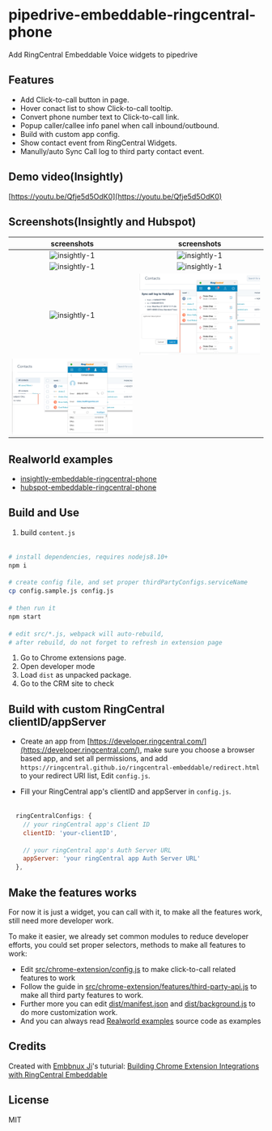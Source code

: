 
# pipedrive-embeddable-ringcentral-phone

Add RingCentral Embeddable Voice widgets to pipedrive

## Features

- Add Click-to-call button in page.
- Hover conact list to show Click-to-call tooltip.
- Convert phone number text to Click-to-call link.
- Popup caller/callee info panel when call inbound/outbound.
- Build with custom app config.
- Show contact event from RingCentral Widgets.
- Manully/auto Sync Call log to third party contact event.

## Demo video(Insightly)

[https://youtu.be/Qfje5d5OdK0](https://youtu.be/Qfje5d5OdK0)

## Screenshots(Insightly and Hubspot)

| screenshots            |  screenshots |
:-------------------------:|:-------------------------:
![insightly-1](https://github.com/zxdong262/insightly-embeddable-ringcentral-phone/raw/master/screenshots/insightly-5.png) | ![insightly-1](https://github.com/zxdong262/insightly-embeddable-ringcentral-phone/raw/master/screenshots/insightly-4.png)
![insightly-1](https://github.com/zxdong262/insightly-embeddable-ringcentral-phone/raw/master/screenshots/insightly-3.png) | ![insightly-1](https://github.com/zxdong262/insightly-embeddable-ringcentral-phone/raw/master/screenshots/insightly-2.png)
![insightly-1](https://github.com/zxdong262/insightly-embeddable-ringcentral-phone/raw/master/screenshots/insightly-1.png) | ![x](https://github.com/zxdong262/hubspot-embeddable-ringcentral-phone/raw/master/screenshots/hs6.png)
![x](https://github.com/zxdong262/hubspot-embeddable-ringcentral-phone/raw/master/screenshots/hs7.png) |  

## Realworld examples

- [insightly-embeddable-ringcentral-phone](https://github.com/zxdong262/insightly-embeddable-ringcentral-phone)
- [hubspot-embeddable-ringcentral-phone](https://github.com/zxdong262/hubspot-embeddable-ringcentral-phone)

## Build and Use

1. build `content.js`

```bash

# install dependencies, requires nodejs8.10+
npm i

# create config file, and set proper thirdPartyConfigs.serviceName
cp config.sample.js config.js

# then run it
npm start

# edit src/*.js, webpack will auto-rebuild,
# after rebuild, do not forget to refresh in extension page
```

1. Go to Chrome extensions page.
2. Open developer mode
3. Load `dist` as unpacked package.
4. Go to the CRM site to check

## Build with custom RingCentral clientID/appServer

- Create an app from [https://developer.ringcentral.com/](https://developer.ringcentral.com/), make sure you choose a browser based app, and set all permissions, and add `https://ringcentral.github.io/ringcentral-embeddable/redirect.html` to your redirect URI list, Edit `config.js`.

- Fill your RingCentral app's clientID and appServer in `config.js`.

```js

  ringCentralConfigs: {
    // your ringCentral app's Client ID
    clientID: 'your-clientID',

    // your ringCentral app's Auth Server URL
    appServer: 'your ringCentral app Auth Server URL'
  },
```

## Make the features works

For now it is just a widget, you can call with it, to make all the features work, still need more developer work.

To make it easier, we already set common modules to reduce developer efforts, you could set proper selectors, methods to make all features to work:

- Edit [src/chrome-extension/config.js](src/chrome-extension/config.js) to make click-to-call related features to work
- Follow the guide in [src/chrome-extension/features/third-party-api.js](src/chrome-extension/features/third-party-api.js) to make all third party features to work.
- Further more you can edit [dist/manifest.json](dist/manifest.json) and [dist/background.js](dist/background.js) to do more customization work.
- And you can always read [Realworld examples](#realworld-examples) source code as examples

## Credits

Created with [Embbnux Ji](https://github.com/embbnux)'s tuturial:
 [Building Chrome Extension Integrations with RingCentral Embeddable](https://medium.com/ringcentral-developers/build-a-chrome-extension-with-ringcentral-embeddable-bb6faee808a3)

## License

MIT

  